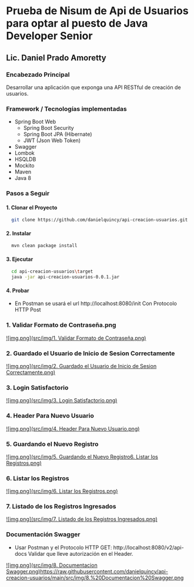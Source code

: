 # Prueba de Nisum de Api de Usuarios para optar al puesto de Java Developer Senior

## Lic. Daniel Prado Amoretty

### Encabezado Principal
Desarrollar una aplicación que exponga una API RESTful de creación de usuarios.

### Framework / Tecnologías implementadas

* Spring Boot Web
  * Spring Boot Security
  * Spring Boot JPA (Hibernate)
  * JWT (Json Web Token)
* Swagger
* Lombok
* HSQLDB
* Mockito
* Maven
* Java 8

### Pasos a Seguir


#### 1. Clonar el Proyecto

 ```bash
   git clone https://github.com/danielquincy/api-creacion-usuarios.git
 ```

#### 2. Instalar
 ```bash
   mvn clean package install
 ```
#### 3. Ejecutar

 ```bash
   cd api-creacion-usuarios\target
   java -jar api-creacion-usuarios-0.0.1.jar
 ```

#### 4. Probar

* En Postman se usará el url http://localhost:8080/init
  Con Protocolo HTTP Post

### 1. Validar Formato de Contraseña.png
[![img.png](src/img/1. Validar Formato de Contraseña.png)](https://github.com/danielquincy/api-creacion-usuarios/blob/main/src/img/1.%20Validar%20Formato%20de%20Contraseña.png)


### 2. Guardado el Usuario de Inicio de Sesion Correctamente
[![img.png](src/img/2. Guardado el Usuario de Inicio de Sesion Correctamente.png)](https://raw.githubusercontent.com/danielquincy/api-creacion-usuarios/main/src/img/2.%20Guardado%20el%20Usuario%20de%20Inicio%20de%20Sesion%20Correctamente.png)


### 3. Login Satisfactorio
[![img.png](src/img/3. Login Satisfactorio.png)](https://raw.githubusercontent.com/danielquincy/api-creacion-usuarios/main/src/img/3.%20Login%20Satisfactorio.png)


### 4. Header Para Nuevo Usuario
[![img.png](src/img/4. Header Para Nuevo Usuario.png)](https://raw.githubusercontent.com/danielquincy/api-creacion-usuarios/main/src/img/4.%20Header%20Para%20Nuevo%20Usuario.png)


### 5. Guardando el Nuevo Registro
[![img.png](src/img/5. Guardando el Nuevo Registro6. Listar los  Registros.png)](https://github.com/danielquincy/api-creacion-usuarios/blob/main/src/img/5.%20Guardando%20el%20Nuevo%20Registro.png?raw=true)


### 6. Listar los  Registros
[![img.png](src/img/6. Listar los  Registros.png)](https://raw.githubusercontent.com/danielquincy/api-creacion-usuarios/main/src/img/6.%20Listar%20los%20%20Registros.png)


### 7. Listado de los Registros Ingresados
[![img.png](src/img/7. Listado de los Registros Ingresados.png)](https://raw.githubusercontent.com/danielquincy/api-creacion-usuarios/main/src/img/7.%20Listado%20de%20los%20Registros%20Ingresados.png)



### Documentación Swagger

* Usar Postman y el Protocolo HTTP GET: http://localhost:8080/v2/api-docs
  Validar que lleve autorización en el Header.

 [ ![img.png](src/img/8. Documentacion Swagger.png)](https://raw.githubusercontent.com/danielquincy/api-creacion-usuarios/main/src/img/8.%20Documentacion%20Swagger.png)https://raw.githubusercontent.com/danielquincy/api-creacion-usuarios/main/src/img/8.%20Documentacion%20Swagger.png

